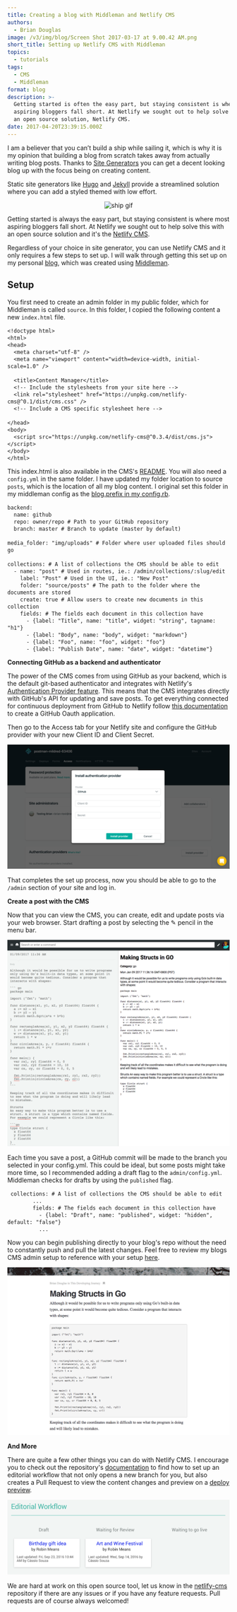```yaml
---
title: Creating a blog with Middleman and Netlify CMS
authors:
  - Brian Douglas
image: /v3/img/blog/Screen Shot 2017-03-17 at 9.00.42 AM.png
short_title: Setting up Netlify CMS with Middleman
topics:
  - tutorials
tags:
  - CMS
  - Middleman
format: blog
description: >-
  Getting started is often the easy part, but staying consistent is where most
  aspiring bloggers fall short. At Netlify we sought out to help solve this with
  an open source solution, Netlify CMS.
date: 2017-04-20T23:39:15.000Z
---
```

I am a believer that you can’t build a ship while sailing it, which is why it is my opinion that building a blog from scratch takes away from actually writing blog posts. Thanks to [ Site Generators](http://www.staticgen.com/) you can get a decent looking blog up with the focus being on creating content.

Static site generators like [Hugo](http://themes.gohugo.io/) and [Jekyll](http://jekyllthemes.org/) provide a streamlined solution where you can add a styled themed with low effort.

<div style="text-align:center"><img alt="ship gif" src="https://media.giphy.com/media/ACqTaHVTEvEZO/giphy.gif" /> </div>

Getting started is always the easy part, but staying consistent is where most aspiring bloggers fall short. At Netlify we sought out to help solve this with an open source solution and it's the [Netlify CMS](https://www.netlifycms.org/).

Regardless of your choice in site generator, you can use Netlify CMS and it only requires a few steps to set up. I will walk through getting this set up on my personal [blog](http://briandouglas.me), which was created using [Middleman](https://middlemanapp.com/).

## Setup

You first need to create an admin folder in my public folder, which for Middleman is called `source`. In this folder, I copied the following content a new `index.html` file.

    <!doctype html>
    <html>
    <head>
      <meta charset="utf-8" />
      <meta name="viewport" content="width=device-width, initial-scale=1.0" />

      <title>Content Manager</title>
      <!-- Include the stylesheets from your site here -->
      <link rel="stylesheet" href="https://unpkg.com/netlify-cms@^0.1/dist/cms.css" />
      <!-- Include a CMS specific stylesheet here -->

    </head>
    <body>
      <script src="https://unpkg.com/netlify-cms@^0.3.4/dist/cms.js"></script>
    </body>
    </html>


This index.html is also available in the CMS's [README](https://github.com/netlify/netlify-cms/blob/master/README.md). You will also need a `config.yml` in the same folder. I have updated my folder location to source `posts`, which is the location of all my blog content. I original set this folder in my middleman config as the [blog.prefix in my config.rb](https://github.com/bdougie/blog/blob/5c94ffa6d99b244ee5ae9db841bb25dde63b4e21/config.rb#L24).

    backend:
      name: github
      repo: owner/repo # Path to your GitHub repository
      branch: master # Branch to update (master by default)

    media_folder: "img/uploads" # Folder where user uploaded files should go

    collections: # A list of collections the CMS should be able to edit
      - name: "post" # Used in routes, ie.: /admin/collections/:slug/edit
        label: "Post" # Used in the UI, ie.: "New Post"
        folder: "source/posts" # The path to the folder where the documents are stored
        create: true # Allow users to create new documents in this collection
        fields: # The fields each document in this collection have
          - {label: "Title", name: "title", widget: "string", tagname: "h1"}
          - {label: "Body", name: "body", widget: "markdown"}
          - {label: "Foo", name: "foo", widget: "foo"}
          - {label: "Publish Date", name: "date", widget: "datetime"}

**Connecting GitHub as a backend and authenticator**

The power of the CMS comes from using GitHub as your backend, which is the default git-based authenticator and integrates with Netlify's [Authentication Provider feature](https://www.netlify.com/docs/authentication-providers). This means that the CMS integrates directly with GitHub's API for updating and save posts. To get everything connected for continuous deployment from GitHub to Netlify follow [this documentation](https://www.netlify.com/docs/authentication-providers) to create a GitHub Oauth application.

Then go to the Access tab for your Netlify site and configure the GitHub provider with your new Client ID and Client Secret.

![access-provider](/v3/img/blog/access-provider.png)

That completes the set up process, now you should be able to go to the `/admin` section of your site and log in.

**Create a post with the CMS**

Now that you can view the CMS, you can create, edit and update posts via your web browser. Start drafting a post by selecting the ✎ pencil in the menu bar.

![cms-middleman-preview](/v3/img/blog/cms-middleman-preview.png)

Each time you save a post, a GitHub commit will be made to the branch you selected in your config.yml. This could be ideal, but some posts might take more time, so I recommended adding a draft flag to the `admin/config.yml`. Middleman checks for drafts by using the `published` flag.

     collections: # A list of collections the CMS should be able to edit
            ...
            fields: # The fields each document in this collection have
              - {label: "Draft", name: "published", widget: "hidden", default: "false"}
              ...

Now you can begin publishing directly to your blog's repo without the need to constantly push and pull the latest changes. Feel free to review my blogs CMS admin setup to reference with your setup [here](https://github.com/bdougie/blog/tree/2d46d7f231b75b2790ba6ab3f41d32be7460162d/source/admin).

![live-middleman-preview](/v3/img/blog/live-middleman-preview.png)

**And More**

There are quite a few other things you can do with Netlify CMS. I encourage you to check out the repository's [documentation](https://www.netlifycms.org/docs/) to find how to set up an editorial workflow that not only opens a new branch for you, but also creates a Pull Request to view the content changes and preview on a <a href="/blog/2016/07/20/introducing-deploy-previews-in-netlify/">deploy preview</a>.

![editorial-preview](/v3/img/blog/editorial-preview.png)

We are hard at work on this open source tool, let us know in the [netlify-cms](https://github.com/netlify/netlify-cms) repository if there are any issues or if you have any feature requests. Pull requests are of course always welcomed!
